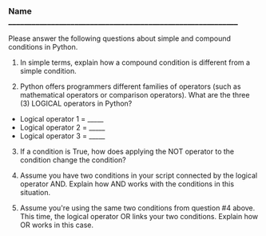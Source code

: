 ### Name ___________________________________________________________

Please answer the following questions about simple and compound conditions in Python.

1. In simple terms, explain how a compound condition is different from a simple condition.



2. Python offers programmers different families of operators (such as mathematical 
operators or comparison operators).  What are the three (3) LOGICAL operators in Python?
- Logical operator 1 = _____
- Logical operator 2 = _____
- Logical operator 3 = _____

3. If a condition is True, how does applying the NOT operator to the condition change the condition?



4. Assume you have two conditions in your script connected by the logical operator AND.  Explain
how AND works with the conditions in this situation.




5. Assume you're using the same two conditions from question #4 above.  This time, the logical
operator OR links your two conditions.  Explain how OR works in this case.
